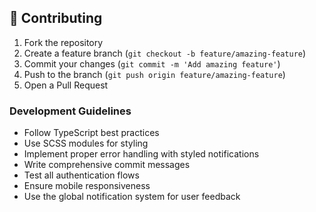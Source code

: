 ## 🤝 Contributing

1. Fork the repository
2. Create a feature branch (`git checkout -b feature/amazing-feature`)
3. Commit your changes (`git commit -m 'Add amazing feature'`)
4. Push to the branch (`git push origin feature/amazing-feature`)
5. Open a Pull Request

### Development Guidelines
- Follow TypeScript best practices
- Use SCSS modules for styling
- Implement proper error handling with styled notifications
- Write comprehensive commit messages
- Test all authentication flows
- Ensure mobile responsiveness
- Use the global notification system for user feedback